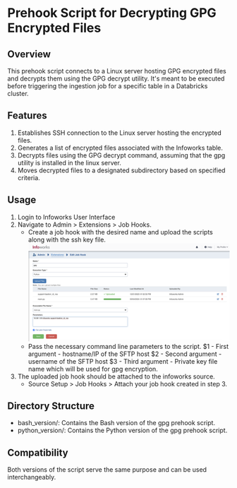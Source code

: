 # Prehook Script for Decrypting GPG Encrypted Files

## Overview
This prehook script connects to a Linux server hosting GPG encrypted files and decrypts them using the GPG decrypt utility. It's meant to be executed before triggering the ingestion job for a specific table in a Databricks cluster.

## Features
1) Establishes SSH connection to the Linux server hosting the encrypted files.
2) Generates a list of encrypted files associated with the Infoworks table.
3) Decrypts files using the GPG decrypt command, assuming that the gpg utility is installed in the linux server.
4) Moves decrypted files to a designated subdirectory based on specified criteria.

## Usage

1) Login to Infoworks User Interface
2) Navigate to Admin > Extensions > Job Hooks. 
   - Create a job hook with the desired name and upload the scripts along with the ssh key file.
   ![prehook_configuration_image](../img/gpg_prehook.png)
   - Pass the necessary command line parameters to the script.
   $1 - First argument - hostname/IP of the SFTP host
   $2 - Second argument - username of the SFTP host
   $3 - Third argument - Private key file name which will be used for gpg encryption.
3) The uploaded job hook should be attached to the infoworks source.
   - Source Setup > Job Hooks > Attach your job hook created in step 3.

## Directory Structure

- bash_version/: Contains the Bash version of the gpg prehook script.
- python_version/: Contains the Python version of the gpg prehook script.

## Compatibility
Both versions of the script serve the same purpose and can be used interchangeably.


